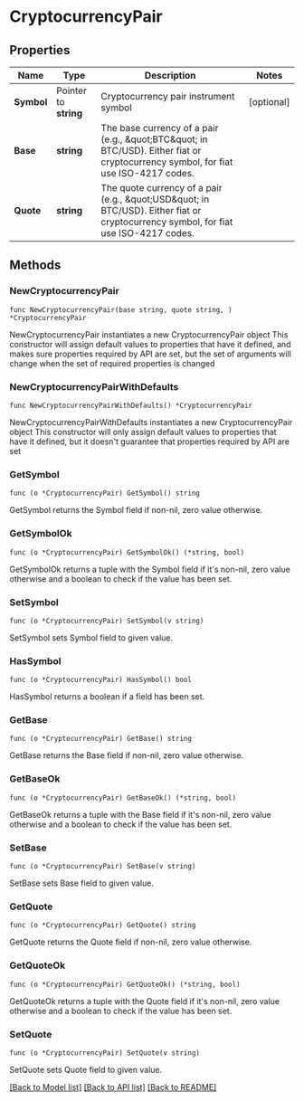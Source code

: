 # CryptocurrencyPair

## Properties

Name | Type | Description | Notes
------------ | ------------- | ------------- | -------------
**Symbol** | Pointer to **string** | Cryptocurrency pair instrument symbol | [optional] 
**Base** | **string** | The base currency of a pair (e.g., \&quot;BTC\&quot; in BTC/USD). Either fiat or cryptocurrency symbol, for fiat use ISO-4217 codes.  | 
**Quote** | **string** | The quote currency of a pair (e.g., \&quot;USD\&quot; in BTC/USD). Either fiat or cryptocurrency symbol, for fiat use ISO-4217 codes.  | 

## Methods

### NewCryptocurrencyPair

`func NewCryptocurrencyPair(base string, quote string, ) *CryptocurrencyPair`

NewCryptocurrencyPair instantiates a new CryptocurrencyPair object
This constructor will assign default values to properties that have it defined,
and makes sure properties required by API are set, but the set of arguments
will change when the set of required properties is changed

### NewCryptocurrencyPairWithDefaults

`func NewCryptocurrencyPairWithDefaults() *CryptocurrencyPair`

NewCryptocurrencyPairWithDefaults instantiates a new CryptocurrencyPair object
This constructor will only assign default values to properties that have it defined,
but it doesn't guarantee that properties required by API are set

### GetSymbol

`func (o *CryptocurrencyPair) GetSymbol() string`

GetSymbol returns the Symbol field if non-nil, zero value otherwise.

### GetSymbolOk

`func (o *CryptocurrencyPair) GetSymbolOk() (*string, bool)`

GetSymbolOk returns a tuple with the Symbol field if it's non-nil, zero value otherwise
and a boolean to check if the value has been set.

### SetSymbol

`func (o *CryptocurrencyPair) SetSymbol(v string)`

SetSymbol sets Symbol field to given value.

### HasSymbol

`func (o *CryptocurrencyPair) HasSymbol() bool`

HasSymbol returns a boolean if a field has been set.

### GetBase

`func (o *CryptocurrencyPair) GetBase() string`

GetBase returns the Base field if non-nil, zero value otherwise.

### GetBaseOk

`func (o *CryptocurrencyPair) GetBaseOk() (*string, bool)`

GetBaseOk returns a tuple with the Base field if it's non-nil, zero value otherwise
and a boolean to check if the value has been set.

### SetBase

`func (o *CryptocurrencyPair) SetBase(v string)`

SetBase sets Base field to given value.


### GetQuote

`func (o *CryptocurrencyPair) GetQuote() string`

GetQuote returns the Quote field if non-nil, zero value otherwise.

### GetQuoteOk

`func (o *CryptocurrencyPair) GetQuoteOk() (*string, bool)`

GetQuoteOk returns a tuple with the Quote field if it's non-nil, zero value otherwise
and a boolean to check if the value has been set.

### SetQuote

`func (o *CryptocurrencyPair) SetQuote(v string)`

SetQuote sets Quote field to given value.



[[Back to Model list]](../README.md#documentation-for-models) [[Back to API list]](../README.md#documentation-for-api-endpoints) [[Back to README]](../README.md)


